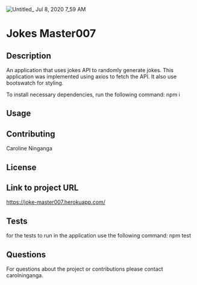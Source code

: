![Untitled_ Jul 8, 2020 7_59 AM](https://user-images.githubusercontent.com/33443452/86916629-e3387200-c0f1-11ea-95f7-9667aa7ce5eb.gif)
# Jokes Master007

## Description
An application that uses jokes API to randomly generate jokes. This application was implemented using axios to fetch the API. It also use bootswatch for styling.


To install necessary dependencies, run the following command:
npm i

## Usage


## Contributing 
Caroline Ninganga

## License


## Link to project URL
https://joke-master007.herokuapp.com/


## Tests

for the tests to run in the application use the following command:
npm test

## Questions

For questions about the project or contributions please contact carolninganga.


